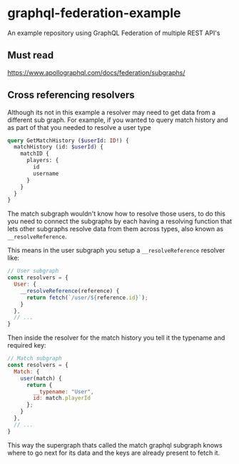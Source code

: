 # graphql-federation-example
An example repository using GraphQL Federation of multiple REST API's


## Must read

https://www.apollographql.com/docs/federation/subgraphs/

## Cross referencing resolvers

Although its not in this example a resolver may need to get data from a different sub graph. For example, if you wanted to query match history and as part of that you needed to resolve a user type 

``` graphql
query GetMatchHistory ($userId: ID!) {
  matchHistory (id: $userId) {
    matchID {
      players: {
        id
        username
      }
    }
  }
}
```

The match subgraph wouldn't know how to resolve those users, to do this you need to connect the subgraphs by each having a resolving function that lets other subgraphs resolve data from them across types, also known as `__resolveReference`.

This means in the user subgraph you setup a `__resolveReference` resolver like:

``` js
// User subgraph
const resolvers = {
  User: {
    __resolveReference(reference) {
      return fetch(`/user/${reference.id}`);
    }
  },
  // ...
}
```

Then inside the resolver for the match history you tell it the typename and required key:

``` js
// Match subgraph
const resolvers = {
  Match: {
    user(match) {
      return {
        __typename: "User",
        id: match.playerId
      };
    }
  },
  // ...
}
```

This way the supergraph thats called the match graphql subgraph knows where to go next for its data and the keys are already present to fetch it.